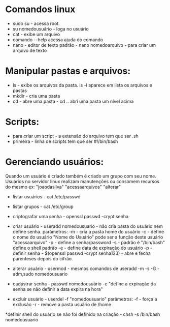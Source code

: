 

# Comandos linux

* sudo su - acessa root.
* su nomedousuário - loga no usuário
* cat - exibe um arquivo
* comando --help acessa ajuda do comando
* nano - editor de texto padrão - nano nomedoarquivo - para criar um arquivo de texto

# Manipular pastas e arquivos: 

* ls - exibe os arquivos da pasta. ls -l aparece em lista os arquivos e pastas
* mkdir - cria uma pasta
* cd - abre uma pasta - cd .. abri uma pasta um nível acima

# Scripts:

* para criar um script - a extensão do arquivo tem que ser .sh
* primeira - linha de scripts tem que ser #!/bin/bash

# Gerenciando usuários:

Quando um usuário é criado também é criado um grupo com seu nome.
Usuários no servidor linux realizam manutenções ou consomem recursos do mesmo ex: "joaodasilva" "acessaarquivos" "alterar"

* listar usuários - cat /etc/passwd
* listar grupos - cat /etc/group
* criptografar uma senha - openssl passwd -crypt senha 
* criar usuário - useradd nomedousuario - não cria pasta do usuário nem define senha.
parâmetros: 	-m - cria a pasta home do usuário
		-c - define o nome do usuário "Nome do Usuário" pode ser a função deste usuário "acessaarquivo"
		-p - define a senha/password
		-s - padrão é "/bin/bash" define o shell padrão
		-e - define data de expiração do usuário
		-p - definir senha - $(openssl passwd -crypt senha123) - abre e fecha parenteses depois do cifrão.

* alterar usuário - usermod - mesmos comandos de useradd -m -s
		-G - adm,sudo nomedousuario

* cadastrar senha - passwd nomedousuário -e "define a expiração da senha se não definir a data expira na hora"

* excluir usuário - userdel -f "nomedousuario"
parâmetros: 	-f - força a exclusão
		-r - remove a pasta usuário de /home

*definir shell do usuário se não foi definido na criação - chsh -s /bin/bash nomedousuario

